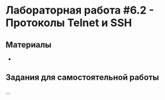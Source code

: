 # Лабораторная работа #6.2 - Протоколы Telnet и SSH

## Материалы
- []()

## Задания для самостоятельной работы
...
